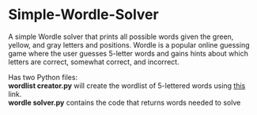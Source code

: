 # Simple-Wordle-Solver
A simple Wordle solver that prints all possible words given the green, yellow, and gray letters and positions. Wordle is a popular online guessing game where the user guesses 5-letter words and gains hints about which letters are correct, somewhat correct, and incorrect.

Has two Python files:  
  **wordlist creator.py** will create the wordlist of 5-lettered words using [this](https://github.com/dwyl/english-words/blob/master/words_alpha.txt) link.  
  **wordle solver.py** contains the code that returns words needed to solve  
